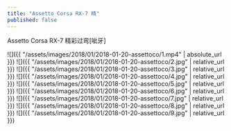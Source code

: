 ```yaml
---
title: "Assetto Corsa RX-7 精"
published: false
---
```

Assetto Corsa RX-7 精彩过弯[呲牙]



![]({{ "/assets/images/2018/01/2018-01-20-assettoco/1.mp4" | absolute_url }})
![]({{ "/assets/images/2018/01/2018-01-20-assettoco/2.jpg" | relative_url }})
![]({{ "/assets/images/2018/01/2018-01-20-assettoco/3.jpg" | relative_url }})
![]({{ "/assets/images/2018/01/2018-01-20-assettoco/4.jpg" | relative_url }})
![]({{ "/assets/images/2018/01/2018-01-20-assettoco/5.jpg" | relative_url }})
![]({{ "/assets/images/2018/01/2018-01-20-assettoco/6.jpg" | relative_url }})
![]({{ "/assets/images/2018/01/2018-01-20-assettoco/7.jpg" | relative_url }})
![]({{ "/assets/images/2018/01/2018-01-20-assettoco/8.jpg" | relative_url }})
![]({{ "/assets/images/2018/01/2018-01-20-assettoco/9.jpg" | relative_url }})
